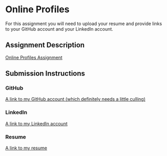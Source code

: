 # Online Profiles
For this assignment you will need to upload your resume and provide links to your GitHub account and your LinkedIn account.

## Assignment Description
[Online Profiles Assignment](https://education.launchcode.org/liftoff/modules/assignments/online-profiles)

## Submission Instructions
 
### GitHub
<a href="https://github.com/julierindone">A link to my GitHub account (which definitely needs a little culling)</a>
 
### LinkedIn
<a href="https://www.linkedin.com/in/julie-rindone-19919a1b0/">A link to my LinkedIn account</a>

### Resume
<a href="https://github.com/julierindone/liftoff-assignments/blob/master/JulieRindoneLaunchCodeResume.pdf">A link to my resume</a>
